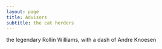 ```yaml
---
layout: page
title: Advisors
subtitle: the cat herders
---
```


the legendary Rollin Williams, with a dash of Andre Knoesen 
